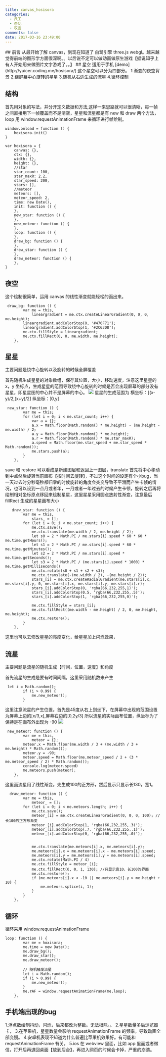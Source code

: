 ```yaml
---
title: canvas_hosisora
categories:
  - 尺工
  - 杂乱
  - 叹言
comments: false
date: 2017-03-16 23:49:00
---
```

<p></p>
<!-- more -->
## 前言
从最开始了解 canvas，到现在知道了 白鹭引擎 three.js webgl。越来越觉得前端的图形学方面很深啊。。以后说不定可以做动画做原生游戏【据说知乎上有人开始用来做图片文字游戏了。。】
## 星空 
适用于手机
[demo](http://yuicer.coding.me/hosisora/)
这个星空可以分为四部分。
1.渐变的夜空背景
2.绕屏幕中心旋转的星星
3.随机从右边生成的流星
4.循环控制

## 结构
首先用对象的写法，并分开定义数据和方法,这样一来思路就可以很清晰，每一帧之间直接用下一帧覆盖而不是清空，星星和流星都是有 new 和 draw 两个方法，loop 用 window.requestAnimationFrame 来循环进行帧绘制。
```
window.onload = function () {
    hoxisora.init()
}

var hoxisora = {
    canvas: {},
    ctx: {},
    width: {},
    height: {},
    //star
    star_count: 100,
    star_maxR: 2.2,
    star_speed: 200,
    stars: [],
    //meteor
    meteors: [],
    meteor_speed: 2,
    time: new Date(),
    init: function () {
    },
    new_star: function () {
    },
    new_meteor: function () {
    },
    loop: function () {
    },
    draw_bg: function () {
    },
    draw_star: function () {
    },
    draw_meteor: function () {    
    },
}
```

## 夜空
这个绘制很简单，运用 canvas 的线性渐变就能轻松的画出来。
```
 draw_bg: function () {
        var me = this,
            lineargradient = me.ctx.createLinearGradient(0, 0, 0, me.height);
        lineargradient.addColorStop(0, '#470F71');
        lineargradient.addColorStop(1, '#2C63D8');
        me.ctx.fillStyle = lineargradient;
        me.ctx.fillRect(0, 0, me.width, me.height);
    },
```
## 星星
主要问题是绕中心旋转以及旋转的时候全屏覆盖

首先随机生成星星的对象数组，保存其位置，大小，移动速度，注意这里星星的 x，y 坐标点，生成星星的范围导致绕中心旋转的时候是否会出现屏幕的部分没有星星，即星星图的中心并不是屏幕的中心。
<img src="/svg/hoxi.svg">
星星的生成范围为
横坐标：[(x-y)/2,(x+y)/2]
纵坐标：[0,y]
```
 new_star: function () {
        var me = this;
        for (let i = 0; i < me.star_count; i++) {
            var a = {};
            a.x = Math.floor(Math.random() * me.height) - (me.height - me.width) / 2;
            a.y = Math.floor(Math.random() * me.height);
            a.r = Math.floor(Math.random() * me.star_maxR);
            a.speed = Math.floor(me.star_speed + me.star_speed * Math.random());
            me.stars.push(a);
        }
    },
```
save 和 restore 可以看成是新建图层和返回上一图层，translate 首先将中心移动到中点然后旋转当前画布【按时间去旋转】，不过这个时间的设定有个小bug，当一天过去时分秒毫秒都归零的时候旋转的角度会突变导致不平滑而产生卡帧的情况，也可以设到一点月或者年，一月或者一年过去的时候产生卡顿，旋转之后再将绘制相对坐标原点移回来绘制星星，这里星星采用圆点放射性渐变，注意最后 fillRect 生成的星星画布大小
```
   draw_star: function () {
        var me = this,
            stars_ = [];
        for (let i = 0; i < me.star_count; i++) {
            me.ctx.save();
            me.ctx.translate(me.width / 2, me.height / 2);
            let s0 = 2 * Math.PI / me.stars[i].speed * 60 * 60 * me.time.getHours();
            let s1 = 2 * Math.PI / me.stars[i].speed * 60 * me.time.getMinutes();
            let s2 = 2 * Math.PI / me.stars[i].speed * me.time.getSeconds();
            let s3 = 2 * Math.PI / (me.stars[i].speed * 1000) * me.time.getMilliseconds()
            me.ctx.rotate(s0 + s1 + s2 + s3);
            me.ctx.translate(-(me.width / 2), -(me.height / 2));
            stars_[i] = me.ctx.createRadialGradient(me.stars[i].x, me.stars[i].y, 0, me.stars[i].x, me.stars[i].y, me.stars[i].r);
            stars_[i].addColorStop(0, 'rgba(66,232,255,1)');
            stars_[i].addColorStop(0.5, 'rgba(66,232,255,.5)');
            stars_[i].addColorStop(1, 'rgba(66,232,255,0)');

            me.ctx.fillStyle = stars_[i];
            me.ctx.fillRect((me.width - me.height) / 2, 0, me.height, me.height);
            me.ctx.restore();
        }
    },
```
这里也可以去修改星星的亮度变化，给星星加上闪烁效果，
## 流星
主要问题是流星的随机生成【时间，位置，速度】和角度

首先流星的生成是要有时间间隔，这里采用随机数来产生
```
 let i = Math.random();
        if (i > 0.99) {
            me.new_meteor();
        }
```
这里注意流星的产生位置，首先是45度从右上到坐下，在屏幕中出现的范围设置为屏幕上边的[x/3,x],屏幕右边的[0,2y/3]
所以流星的实际画布位置，纵坐标为了保持是在画布外出现为 -90
<img src="/svg/ryuusei.svg">
```
 new_meteor: function () {
        var me = this,
            meteor = {};
        meteor.x = Math.floor(me.width / 3 + (me.width / 3 + me.height) * Math.random());
        meteor.y = -90;
        meteor.speed = Math.floor(me.meteor_speed / 2 + (3 * me.meteor_speed / 2) * Math.random());
        console.log(meteor.speed)
        me.meteors.push(meteor);
    },
```
这里画流星用了线性渐变，先生成100的正方形，然后显示只显示长130，宽1。
```
  draw_meteor: function () {
        var me = this,
            meteor_ = [];
        for (let i = 0; i < me.meteors.length; i++) {
            me.ctx.save();
            meteor_[i] = me.ctx.createLinearGradient(0, 0, 0, 100); //长100的正方形渐变
            meteor_[i].addColorStop(1, 'rgba(66,232,255,.3)');
            meteor_[i].addColorStop(.7, 'rgba(66,232,255,.1)');
            meteor_[i].addColorStop(0, 'rgba(66,232,255,.0)');


            me.ctx.translate(me.meteors[i].x, me.meteors[i].y);
            me.meteors[i].x = me.meteors[i].x - me.meteors[i].speed;
            me.meteors[i].y = me.meteors[i].y + me.meteors[i].speed;
            me.ctx.rotate(Math.PI / 4)
            me.ctx.fillStyle = meteor_[i];
            me.ctx.fillRect(0, 0, 1, 130); //只显示宽10，长100的界面
            me.ctx.restore();
            if (me.meteors[i].x < -10 || me.meteors[i].y > me.height + 10) {
                me.meteors.splice(i, 1);
            }
        }
    },
```
## 循环
循环采用 window.requestAnimationFrame 
```
loop: function () {
        var me = hoxisora;
        me.time = new Date();
        me.draw_bg();
        me.draw_star();
        me.draw_meteor();

        // 随机触发流星
        let i = Math.random();
        if (i > 0.99) {
            me.new_meteor();
        }
        me.rAF = window.requestAnimationFrame(me.loop);
    },
```
## 手机端出现的bug
1.浮点数绘制抖动，闪烁，后来都改为整数。无法根除。。
2.星星数量多后浏览器卡，
3.在苹果机，星星数量会影响 requestAnimationFrame 的频率。导致动画全部变慢。
4.安卓机表现不知道为什么普遍比苹果机效果好。有可能和 requestAnimationFrame 有关。
5.ios 在 webview 里面，比如 app 里面或者微信，打开后再退回桌面【放到后台】，再进入网页的时候会卡掉，严重的崩溃。
